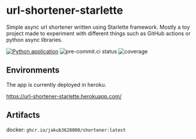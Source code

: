 
# url-shortener-starlette

Simple async url shortener written using Starlette framework. Mostly a toy project made to experiment with different
things such as GitHub actions or python async libraries.

[![Python application](https://github.com/Jakub3628800/url-shortener-starlette/actions/workflows/python-app.yml/badge.svg?branch=master)](https://github.com/Jakub3628800/url-shortener-starlette/actions/workflows/python-app.yml)
![pre-commit.ci status](https://results.pre-commit.ci/badge/github/Jakub3628800/url-shortener-starlette/master.svg)
![coverage](https://gist.githubusercontent.com/Jakub3628800/5163dbd0fdea4409fd7a3ae6383c6b66/raw/gistfile1.svg)

## Environments
The app is currently deployed in heroku.

https://url-shortener-starlette.herokuapp.com/

## Artifacts
docker: `ghcr.io/jakub3628800/shortener:latest`